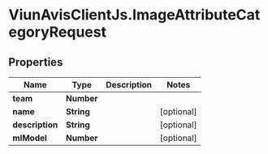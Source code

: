 # ViunAvisClientJs.ImageAttributeCategoryRequest

## Properties

| Name            | Type       | Description | Notes      |
| --------------- | ---------- | ----------- | ---------- |
| **team**        | **Number** |             |
| **name**        | **String** |             | [optional] |
| **description** | **String** |             | [optional] |
| **mlModel**     | **Number** |             | [optional] |
